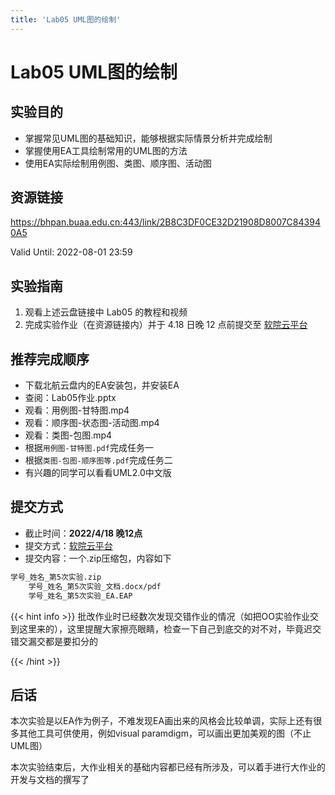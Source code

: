 ```yaml
---
title: 'Lab05 UML图的绘制'
---
```


# Lab05 UML图的绘制

## 实验目的

- 掌握常见UML图的基础知识，能够根据实际情景分析并完成绘制
- 掌握使用EA工具绘制常用的UML图的方法
- 使用EA实际绘制用例图、类图、顺序图、活动图

## 资源链接

<a href="https://bhpan.buaa.edu.cn:443/link/2B8C3DF0CE32D21908D8007C843940A5" target="_blank">https://bhpan.buaa.edu.cn:443/link/2B8C3DF0CE32D21908D8007C843940A5</a>

Valid Until: 2022-08-01 23:59

## 实验指南

1. 观看上述云盘链接中 Lab05 的教程和视频
2. 完成实验作业（在资源链接内）并于 4.18 日晚 12 点前提交至 <a href="https://scs.buaa.edu.cn/" target="_blank">软院云平台</a>

## 推荐完成顺序

- 下载北航云盘内的EA安装包，并安装EA
- 查阅：Lab05作业.pptx
- 观看：用例图-甘特图.mp4
- 观看：顺序图-状态图-活动图.mp4
- 观看：类图-包图.mp4
- 根据`用例图-甘特图.pdf`完成任务一
- 根据`类图-包图-顺序图等.pdf`完成任务二
- 有兴趣的同学可以看看UML2.0中文版

## 提交方式

- 截止时间：**2022/4/18 晚12点**
- 提交方式：<a href="https://scs.buaa.edu.cn/" target="_blank">软院云平台</a>
- 提交内容：一个.zip压缩包，内容如下

```txt
学号_姓名_第5次实验.zip
    学号_姓名_第5次实验_文档.docx/pdf
    学号_姓名_第5次实验_EA.EAP
```

{{< hint info >}}
批改作业时已经数次发现交错作业的情况（如把OO实验作业交到这里来的），这里提醒大家擦亮眼睛，检查一下自己到底交的对不对，毕竟迟交错交漏交都是要扣分的

{{< /hint >}}

## 后话

本次实验是以EA作为例子，不难发现EA画出来的风格会比较单调，实际上还有很多其他工具可供使用，例如visual paramdigm，可以画出更加美观的图（不止UML图）

本次实验结束后，大作业相关的基础内容都已经有所涉及，可以着手进行大作业的开发与文档的撰写了